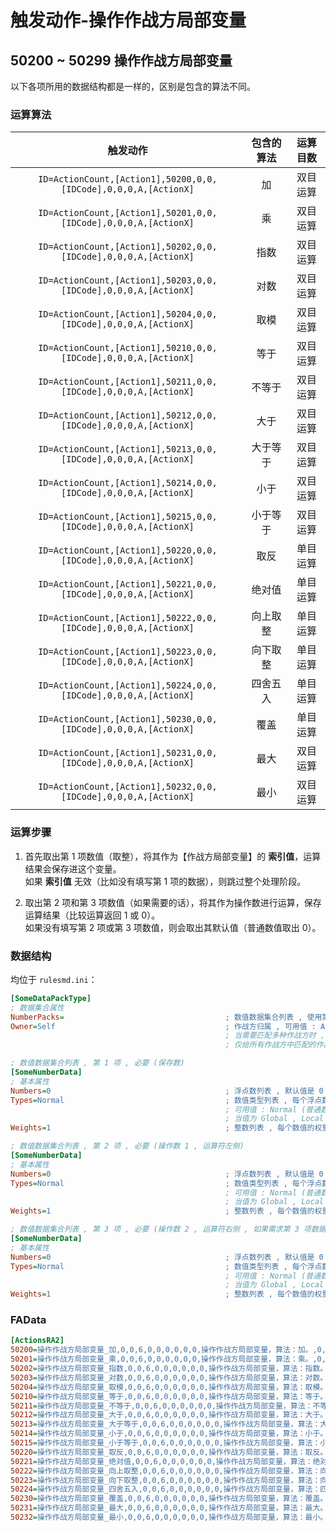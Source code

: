# 触发动作-操作作战方局部变量

## 50200 ~ 50299 操作作战方局部变量

以下各项所用的数据结构都是一样的，区别是包含的算法不同。

### 运算算法

|触发动作|包含的算法|运算目数|
|:-:|:-:|:-:|
|`ID=ActionCount,[Action1],50200,0,0,[IDCode],0,0,0,A,[ActionX]`|加|双目运算|
|`ID=ActionCount,[Action1],50201,0,0,[IDCode],0,0,0,A,[ActionX]`|乘|双目运算|
|`ID=ActionCount,[Action1],50202,0,0,[IDCode],0,0,0,A,[ActionX]`|指数|双目运算|
|`ID=ActionCount,[Action1],50203,0,0,[IDCode],0,0,0,A,[ActionX]`|对数|双目运算|
|`ID=ActionCount,[Action1],50204,0,0,[IDCode],0,0,0,A,[ActionX]`|取模|双目运算|
|`ID=ActionCount,[Action1],50210,0,0,[IDCode],0,0,0,A,[ActionX]`|等于|双目运算|
|`ID=ActionCount,[Action1],50211,0,0,[IDCode],0,0,0,A,[ActionX]`|不等于|双目运算|
|`ID=ActionCount,[Action1],50212,0,0,[IDCode],0,0,0,A,[ActionX]`|大于|双目运算|
|`ID=ActionCount,[Action1],50213,0,0,[IDCode],0,0,0,A,[ActionX]`|大于等于|双目运算|
|`ID=ActionCount,[Action1],50214,0,0,[IDCode],0,0,0,A,[ActionX]`|小于|双目运算|
|`ID=ActionCount,[Action1],50215,0,0,[IDCode],0,0,0,A,[ActionX]`|小于等于|双目运算|
|`ID=ActionCount,[Action1],50220,0,0,[IDCode],0,0,0,A,[ActionX]`|取反|单目运算|
|`ID=ActionCount,[Action1],50221,0,0,[IDCode],0,0,0,A,[ActionX]`|绝对值|单目运算|
|`ID=ActionCount,[Action1],50222,0,0,[IDCode],0,0,0,A,[ActionX]`|向上取整|单目运算|
|`ID=ActionCount,[Action1],50223,0,0,[IDCode],0,0,0,A,[ActionX]`|向下取整|单目运算|
|`ID=ActionCount,[Action1],50224,0,0,[IDCode],0,0,0,A,[ActionX]`|四舍五入|单目运算|
|`ID=ActionCount,[Action1],50230,0,0,[IDCode],0,0,0,A,[ActionX]`|覆盖|单目运算|
|`ID=ActionCount,[Action1],50231,0,0,[IDCode],0,0,0,A,[ActionX]`|最大|双目运算|
|`ID=ActionCount,[Action1],50232,0,0,[IDCode],0,0,0,A,[ActionX]`|最小|双目运算|

### 运算步骤

1. 首先取出第 1 项数值（取整），将其作为【作战方局部变量】的 **索引值**，运算结果会保存进这个变量。  
如果 **索引值** 无效（比如没有填写第 1 项的数据），则跳过整个处理阶段。

2. 取出第 2 项和第 3 项数值（如果需要的话），将其作为操作数进行运算，保存运算结果（比较运算返回 1 或 0）。  
如果没有填写第 2 项或第 3 项数值，则会取出其默认值（普通数值取出 0）。

### 数据结构

均位于 `rulesmd.ini`：

```ini
[SomeDataPackType]
; 数据集合属性
NumberPacks=                                    ; 数值数据集合列表 , 使用第 1 , 2 项 (或第 1 , 2 , 3 项) 的数据
Owner=Self                                      ; 作战方归属 , 可用值 : All (无简写) , Self | S , Allies | A , Enemies | E , Neutral | N , 默认值是 Self (不区分大小写)
                                                ; 当需要匹配多种作战方时 , 多个值之间使用 "," 符号连接即可 , 栗如同时匹配己方和敌方 : Self,Enemies 或 S,E (简写可以混用 , 不要有空格)
                                                ; 仅给所有作战方中匹配的作战方设置 , 相对于当前作战方
```

```ini
; 数值数据集合列表 , 第 1 项 , 必要 (保存数)
[SomeNumberData]
; 基本属性
Numbers=0                                       ; 浮点数列表 , 默认值是 0
Types=Normal                                    ; 数值类型列表 , 每个浮点数的具体含义 , 默认值是 Normal (不区分大小写)
                                                ; 可用值 : Normal (普通数值) , Global (全局变量) , Local (局部变量) , House (指定的作战方局部变量)
                                                ; 当值为 Global , Local , House 时 , Numbers 中对应的数值会作为索引 (去尾转为整数) 来取出相应的变量的值 , 变量不存在时取出它们的默认值 0
Weights=1                                       ; 整数列表 , 每个数值的权重 , 小于 1 视为 1 处理 , 默认值是 1
```

```ini
; 数值数据集合列表 , 第 2 项 , 必要 (操作数 1 , 运算符左侧)
[SomeNumberData]
; 基本属性
Numbers=0                                       ; 浮点数列表 , 默认值是 0
Types=Normal                                    ; 数值类型列表 , 每个浮点数的具体含义 , 默认值是 Normal (不区分大小写)
                                                ; 可用值 : Normal (普通数值) , Global (全局变量) , Local (局部变量) , House (指定的作战方局部变量)
                                                ; 当值为 Global , Local , House 时 , Numbers 中对应的数值会作为索引 (去尾转为整数) 来取出相应的变量的值 , 变量不存在时取出它们的默认值 0
Weights=1                                       ; 整数列表 , 每个数值的权重 , 小于 1 视为 1 处理 , 默认值是 1
```

```ini
; 数值数据集合列表 , 第 3 项 , 必要 (操作数 2 , 运算符右侧 , 如果需求第 3 项数据的话)
[SomeNumberData]
; 基本属性
Numbers=0                                       ; 浮点数列表 , 默认值是 0
Types=Normal                                    ; 数值类型列表 , 每个浮点数的具体含义 , 默认值是 Normal (不区分大小写)
                                                ; 可用值 : Normal (普通数值) , Global (全局变量) , Local (局部变量) , House (指定的作战方局部变量)
                                                ; 当值为 Global , Local , House 时 , Numbers 中对应的数值会作为索引 (去尾转为整数) 来取出相应的变量的值 , 变量不存在时取出它们的默认值 0
Weights=1                                       ; 整数列表 , 每个数值的权重 , 小于 1 视为 1 处理 , 默认值是 1
```

### FAData

```ini
[ActionsRA2]
50200=操作作战方局部变量_加,0,0,6,0,0,0,0,0,0,操作作战方局部变量，算法：加。,0,1,50200,1
50201=操作作战方局部变量_乘,0,0,6,0,0,0,0,0,0,操作作战方局部变量，算法：乘。,0,1,50201,1
50202=操作作战方局部变量_指数,0,0,6,0,0,0,0,0,0,操作作战方局部变量，算法：指数。,0,1,50202,1
50203=操作作战方局部变量_对数,0,0,6,0,0,0,0,0,0,操作作战方局部变量，算法：对数。,0,1,50203,1
50204=操作作战方局部变量_取模,0,0,6,0,0,0,0,0,0,操作作战方局部变量，算法：取模。,0,1,50204,1
50210=操作作战方局部变量_等于,0,0,6,0,0,0,0,0,0,操作作战方局部变量，算法：等于。,0,1,50210,1
50211=操作作战方局部变量_不等于,0,0,6,0,0,0,0,0,0,操作作战方局部变量，算法：不等于。,0,1,50211,1
50212=操作作战方局部变量_大于,0,0,6,0,0,0,0,0,0,操作作战方局部变量，算法：大于。,0,1,50212,1
50213=操作作战方局部变量_大于等于,0,0,6,0,0,0,0,0,0,操作作战方局部变量，算法：大于等于。,0,1,50213,1
50214=操作作战方局部变量_小于,0,0,6,0,0,0,0,0,0,操作作战方局部变量，算法：小于。,0,1,50214,1
50215=操作作战方局部变量_小于等于,0,0,6,0,0,0,0,0,0,操作作战方局部变量，算法：小于等于。,0,1,50215,1
50220=操作作战方局部变量_取反,0,0,6,0,0,0,0,0,0,操作作战方局部变量，算法：取反。,0,1,50220,1
50221=操作作战方局部变量_绝对值,0,0,6,0,0,0,0,0,0,操作作战方局部变量，算法：绝对值。,0,1,50221,1
50222=操作作战方局部变量_向上取整,0,0,6,0,0,0,0,0,0,操作作战方局部变量，算法：向上取整。,0,1,50222,1
50223=操作作战方局部变量_向下取整,0,0,6,0,0,0,0,0,0,操作作战方局部变量，算法：向下取整。,0,1,50223,1
50224=操作作战方局部变量_四舍五入,0,0,6,0,0,0,0,0,0,操作作战方局部变量，算法：四舍五入。,0,1,50224,1
50230=操作作战方局部变量_覆盖,0,0,6,0,0,0,0,0,0,操作作战方局部变量，算法：覆盖。,0,1,50230,1
50231=操作作战方局部变量_最大,0,0,6,0,0,0,0,0,0,操作作战方局部变量，算法：最大。,0,1,50231,1
50232=操作作战方局部变量_最小,0,0,6,0,0,0,0,0,0,操作作战方局部变量，算法：最小。,0,1,50232,1
```